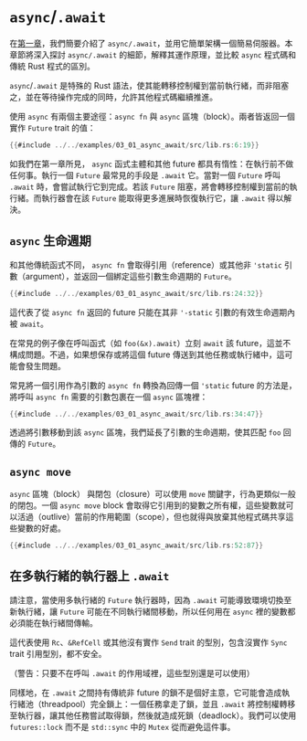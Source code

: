 # `async`/`.await`

在[第一章][the first chapter]，我們簡要介紹了 `async/.await`，並用它簡單架構一個簡易伺服器。本章節將深入探討 `async/.await` 的細節，解釋其運作原理，並比較 `async` 程式碼和傳統 Rust 程式的區別。

`async`/`.await` 是特殊的 Rust 語法，使其能轉移控制權到當前執行緒，而非阻塞之，並在等待操作完成的同時，允許其他程式碼繼續推進。

使用 `async` 有兩個主要途徑：`async fn` 與 `async` 區塊（block）。兩者皆返回一個實作 `Future` trait 的值：

```rust
{{#include ../../examples/03_01_async_await/src/lib.rs:6:19}}
```

如我們在第一章所見， `async` 函式主體和其他 future 都具有惰性：在執行前不做任何事。執行一個 `Future` 最常見的手段是 `.await` 它。當對一個 `Future` 呼叫 `.await` 時，會嘗試執行它到完成。若該 `Future` 阻塞，將會轉移控制權到當前的執行緒。而執行器會在該 `Future` 能取得更多進展時恢復執行它，讓 `.await` 得以解決。

## `async` 生命週期

和其他傳統函式不同， `async fn` 會取得引用（reference）或其他非 `'static` 引數（argument），並返回一個綁定這些引數生命週期的 `Future`。

```rust
{{#include ../../examples/03_01_async_await/src/lib.rs:24:32}}
```

這代表了從 `async fn` 返回的 future 只能在其非 `'-static` 引數的有效生命週期內被 `await`。

在常見的例子像在呼叫函式（如 `foo(&x).await`）立刻 `await` 該 future，這並不構成問題。不過，如果想保存或將這個 future 傳送到其他任務或執行緒中，這可能會發生問題。

常見將一個引用作為引數的 `async fn` 轉換為回傳一個 `'static` future 的方法是，將呼叫 `async fn` 需要的引數包裹在一個 `async` 區塊裡：

```rust
{{#include ../../examples/03_01_async_await/src/lib.rs:34:47}}
```

透過將引數移動到該 `async` 區塊，我們延長了引數的生命週期，使其匹配 `foo` 回傳的 `Future`。

## `async move`

`async` 區塊（block） 與閉包（closure）可以使用 `move` 關鍵字，行為更類似一般的閉包。一個 `async move` block 會取得它引用到的變數之所有權，這些變數就可以活過（outlive）當前的作用範圍（scope），但也就得與放棄其他程式碼共享這些變數的好處。

```rust
{{#include ../../examples/03_01_async_await/src/lib.rs:52:87}}
```

## 在多執行緒的執行器上 `.await`

請注意，當使用多執行緒的 `Future` 執行器時，因為 `.await` 可能導致環境切換至新執行緒，讓 `Future` 可能在不同執行緒間移動，所以任何用在 `async` 裡的變數都必須能在執行緒間傳輸。

這代表使用 `Rc`、`&RefCell` 或其他沒有實作 `Send` trait 的型別，包含沒實作 `Sync` trait 引用型別，都不安全。

（警告：只要不在呼叫 `.await` 的作用域裡，這些型別還是可以使用）

同樣地，在 `.await` 之間持有傳統非 future 的鎖不是個好主意，它可能會造成執行緒池（threadpool）完全鎖上：一個任務拿走了鎖，並且 `.await` 將控制權轉移至執行器，讓其他任務嘗試取得鎖，然後就造成死鎖（deadlock）。我們可以使用 `futures::lock` 而不是 `std::sync` 中的 `Mutex` 從而避免這件事。

[the first chapter]: ../01_getting_started/04_async_await_primer.md
